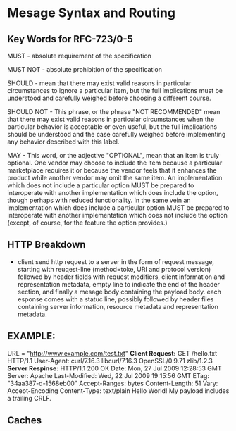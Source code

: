 # Mesage Syntax and Routing

## Key Words for RFC-723/0-5

MUST - absolute requirement of the specification

MUST NOT - absolute prohibition of the specification

SHOULD - mean that there
         may exist valid reasons in particular circumstances to ignore a
         particular item, but the full implications must be understood and
         carefully weighed before choosing a different course.

SHOULD NOT - This phrase, or the phrase "NOT RECOMMENDED" mean that
             there may exist valid reasons in particular circumstances when the
             particular behavior is acceptable or even useful, but the full
             implications should be understood and the case carefully weighed
             before implementing any behavior described with this label.

MAY - This word, or the adjective "OPTIONAL", mean that an item is
             truly optional. One vendor may choose to include the item because a
             particular marketplace requires it or because the vendor feels that
             it enhances the product while another vendor may omit the same item.
             An implementation which does not include a particular option MUST be
             prepared to interoperate with another implementation which does
             include the option, though perhaps with reduced functionality. In the
             same vein an implementation which does include a particular option
             MUST be prepared to interoperate with another implementation which
             does not include the option (except, of course, for the feature the
             option provides.)

## HTTP Breakdown
* client send http request to a server in the form of request message, starting with reuqest-line (method=toke, URI and protocol version)
followed by header fields with request modifiers, client information and representation metadata, empty line to indicate the end of the header section, and finally a mesage body containing the payload body.
each esponse comes with a statuc line, possibly followed by header files containing server information, resource metadata and representation metadata.

## EXAMPLE:
URL = "http://www.example.com/test.txt"
**Client Request:**
GET /hello.txt HTTP/1.1
User-Agent: curl/7.16.3 libcurl/7.16.3 OpenSSL/0.9.71 zlib/1.2.3
**Server Respinse:**
HTTP/1.1 200 OK
Date: Mon, 27 Jul 2009 12:28:53 GMT
Server: Apache
Last-Modified: Wed, 22 Jul 2009 19:15:56 GMT
ETag: "34aa387-d-1568eb00"
Accept-Ranges: bytes
Content-Length: 51
Vary: Accept-Encoding
Content-Type: text/plain
Hello World! My payload includes a trailing CRLF.

## Caches
